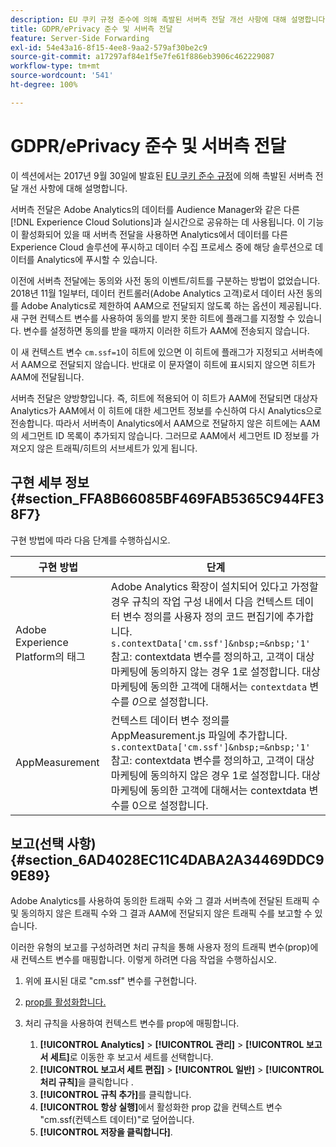 ```yaml
---
description: EU 쿠키 규정 준수에 의해 촉발된 서버측 전달 개선 사항에 대해 설명합니다.
title: GDPR/ePrivacy 준수 및 서버측 전달
feature: Server-Side Forwarding
exl-id: 54e43a16-8f15-4ee8-9aa2-579af30be2c9
source-git-commit: a17297af84e1f5e7fe61f886eb3906c462229087
workflow-type: tm+mt
source-wordcount: '541'
ht-degree: 100%

---
```


# GDPR/ePrivacy 준수 및 서버측 전달

이 섹션에서는 2017년 9월 30일에 발효된 [EU 쿠키 준수 규정](https://wikis.ec.europa.eu/display/WEBGUIDE/04.+쿠키+및+유사한+기술)에 의해 촉발된 서버측 전달 개선 사항에 대해 설명합니다.

서버측 전달은 Adobe Analytics의 데이터를 Audience Manager와 같은 다른 [!DNL Experience Cloud Solutions]과 실시간으로 공유하는 데 사용됩니다. 이 기능이 활성화되어 있을 때 서버측 전달을 사용하면 Analytics에서 데이터를 다른 Experience Cloud 솔루션에 푸시하고 데이터 수집 프로세스 중에 해당 솔루션으로 데이터를 Analytics에 푸시할 수 있습니다.

이전에 서버측 전달에는 동의와 사전 동의 이벤트/히트를 구분하는 방법이 없었습니다. 2018년 11월 1일부터, 데이터 컨트롤러(Adobe Analytics 고객)로서 데이터 사전 동의를 Adobe Analytics로 제한하여 AAM으로 전달되지 않도록 하는 옵션이 제공됩니다. 새 구현 컨텍스트 변수를 사용하여 동의를 받지 못한 히트에 플래그를 지정할 수 있습니다. 변수를 설정하면 동의를 받을 때까지 이러한 히트가 AAM에 전송되지 않습니다.

이 새 컨텍스트 변수 `cm.ssf=1`이 히트에 있으면 이 히트에 플래그가 지정되고 서버측에서 AAM으로 전달되지 않습니다. 반대로 이 문자열이 히트에 표시되지 않으면 히트가 AAM에 전달됩니다.

서버측 전달은 양방향입니다. 즉, 히트에 적용되어 이 히트가 AAM에 전달되면 대상자 Analytics가 AAM에서 이 히트에 대한 세그먼트 정보를 수신하여 다시 Analytics으로 전송합니다. 따라서 서버측이 Analytics에서 AAM으로 전달하지 않은 히트에는 AAM의 세그먼트 ID 목록이 추가되지 않습니다. 그러므로 AAM에서 세그먼트 ID 정보를 가져오지 않은 트래픽/히트의 서브세트가 있게 됩니다.

## 구현 세부 정보 {#section_FFA8B66085BF469FAB5365C944FE38F7}

구현 방법에 따라 다음 단계를 수행하십시오.

| 구현 방법 | 단계 |
|--- |--- |
| Adobe Experience Platform의 태그 | Adobe Analytics 확장이 설치되어 있다고 가정할 경우 규칙의 작업 구성 내에서 다음 컨텍스트 데이터 변수 정의를 사용자 정의 코드 편집기에 추가합니다. <br/>`s.contextData['cm.ssf']&nbsp;=&nbsp;'1' ` <br/>참고: contextdata 변수를 정의하고, 고객이 대상 마케팅에 동의하지 않는 경우 1로 설정합니다. 대상 마케팅에 동의한 고객에 대해서는 `contextdata` 변수를 *0*&#x200B;으로 설정합니다. |
| AppMeasurement | 컨텍스트 데이터 변수 정의를 AppMeasurement.js 파일에 추가합니다.  <br/>`s.contextData['cm.ssf']&nbsp;=&nbsp;'1' ` <br/>참고: contextdata 변수를 정의하고, 고객이 대상 마케팅에 동의하지 않은 경우 1로 설정합니다. 대상 마케팅에 동의한 고객에 대해서는 contextdata 변수를 0으로 설정합니다. |

## 보고(선택 사항) {#section_6AD4028EC11C4DABA2A34469DDC99E89}

Adobe Analytics를 사용하여 동의한 트래픽 수와 그 결과 서버측에 전달된 트래픽 수 및 동의하지 않은 트래픽 수와 그 결과 AAM에 전달되지 않은 트래픽 수를 보고할 수 있습니다.

이러한 유형의 보고를 구성하려면 처리 규칙을 통해 사용자 정의 트래픽 변수(prop)에 새 컨텍스트 변수를 매핑합니다. 이렇게 하려면 다음 작업을 수행하십시오.

1. 위에 표시된 대로 &quot;cm.ssf&quot; 변수를 구현합니다.
1. [prop를 활성화합니다.](/help/admin/admin/c-manage-report-suites/c-edit-report-suites/c-traffic-variables/traffic-var.md)
1. 처리 규칙을 사용하여 컨텍스트 변수를 prop에 매핑합니다.

   1. **[!UICONTROL Analytics]** > **[!UICONTROL 관리]** > **[!UICONTROL 보고서 세트]**&#x200B;로 이동한 후 보고서 세트를 선택합니다.
   1. **[!UICONTROL 보고서 세트 편집]** > **[!UICONTROL 일반]** > **[!UICONTROL 처리 규칙]**&#x200B;을 클릭합니다 .
   1. **[!UICONTROL 규칙 추가]**&#x200B;를 클릭합니다.
   1. **[!UICONTROL 항상 실행]**&#x200B;에서 활성화한 prop 값을 컨텍스트 변수 &quot;cm.ssf(컨텍스트 데이터)&quot;로 덮어씁니다.
   1. **[!UICONTROL 저장을 클릭합니다]**.
